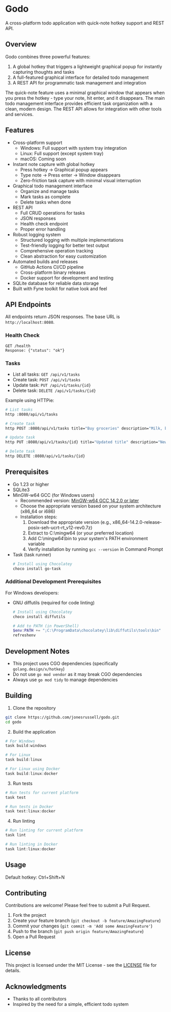 # Godo

A cross-platform todo application with quick-note hotkey support and REST API.

## Overview

Godo combines three powerful features:
1. A global hotkey that triggers a lightweight graphical popup for instantly capturing thoughts and tasks
2. A full-featured graphical interface for detailed todo management
3. A REST API for programmatic task management and integration

The quick-note feature uses a minimal graphical window that appears when you press the hotkey - type your note, hit enter, and it disappears. The main todo management interface provides efficient task organization with a clean, modern design. The REST API allows for integration with other tools and services.

## Features

- Cross-platform support
  - Windows: Full support with system tray integration
  - Linux: Full support (except system tray)
  - macOS: Coming soon
- Instant note capture with global hotkey
  - Press hotkey → Graphical popup appears
  - Type note → Press enter → Window disappears
  - Zero-friction task capture with minimal visual interruption
- Graphical todo management interface
  - Organize and manage tasks
  - Mark tasks as complete
  - Delete tasks when done
- REST API
  - Full CRUD operations for tasks
  - JSON responses
  - Health check endpoint
  - Proper error handling
- Robust logging system
  - Structured logging with multiple implementations
  - Test-friendly logging for better test output
  - Comprehensive operation tracking
  - Clean abstraction for easy customization
- Automated builds and releases
  - GitHub Actions CI/CD pipeline
  - Cross-platform binary releases
  - Docker support for development and testing
- SQLite database for reliable data storage
- Built with Fyne toolkit for native look and feel

## API Endpoints

All endpoints return JSON responses. The base URL is `http://localhost:8080`.

### Health Check
```
GET /health
Response: {"status": "ok"}
```

### Tasks
- List all tasks: `GET /api/v1/tasks`
- Create task: `POST /api/v1/tasks`
- Update task: `PUT /api/v1/tasks/{id}`
- Delete task: `DELETE /api/v1/tasks/{id}`

Example using HTTPie:
```bash
# List tasks
http :8080/api/v1/tasks

# Create task
http POST :8080/api/v1/tasks title="Buy groceries" description="Milk, bread, eggs"

# Update task
http PUT :8080/api/v1/tasks/{id} title="Updated title" description="New description"

# Delete task
http DELETE :8080/api/v1/tasks/{id}
```

## Prerequisites

- Go 1.23 or higher
- SQLite3
- MinGW-w64 GCC (for Windows users)
  - Recommended version: [MinGW-w64 GCC 14.2.0 or later](https://github.com/niXman/mingw-builds-binaries/releases)
  - Choose the appropriate version based on your system architecture (x86_64 or i686)
  - Installation steps:
    1. Download the appropriate version (e.g., x86_64-14.2.0-release-posix-seh-ucrt-rt_v12-rev0.7z)
    2. Extract to C:\mingw64 (or your preferred location)
    3. Add C:\mingw64\bin to your system's PATH environment variable
    4. Verify installation by running `gcc --version` in Command Prompt
- Task (task runner)
  ```powershell
  # Install using Chocolatey
  choco install go-task
  ```

### Additional Development Prerequisites

For Windows developers:
- GNU diffutils (required for code linting)
  ```powershell
  # Install using Chocolatey
  choco install diffutils
  
  # Add to PATH (in PowerShell)
  $env:PATH += ";C:\ProgramData\chocolatey\lib\diffutils\tools\bin"
  refreshenv
  ```

## Development Notes

- This project uses CGO dependencies (specifically `golang.design/x/hotkey`)
- Do not use `go mod vendor` as it may break CGO dependencies
- Always use `go mod tidy` to manage dependencies

## Building

1. Clone the repository
```bash
git clone https://github.com/jonesrussell/godo.git
cd godo
```

2. Build the application
```powershell
# For Windows
task build:windows

# For Linux
task build:linux

# For Linux using Docker
task build:linux:docker
```

3. Run tests
```powershell
# Run tests for current platform
task test

# Run tests in Docker
task test:linux:docker
```

4. Run linting
```powershell
# Run linting for current platform
task lint

# Run linting in Docker
task lint:linux:docker
```

## Usage

Default hotkey: Ctrl+Shift+N

## Contributing

Contributions are welcome! Please feel free to submit a Pull Request.

1. Fork the project
2. Create your feature branch (`git checkout -b feature/AmazingFeature`)
3. Commit your changes (`git commit -m 'Add some AmazingFeature'`)
4. Push to the branch (`git push origin feature/AmazingFeature`)
5. Open a Pull Request

## License

This project is licensed under the MIT License - see the [LICENSE](LICENSE) file for details.

## Acknowledgments

- Thanks to all contributors
- Inspired by the need for a simple, efficient todo system
